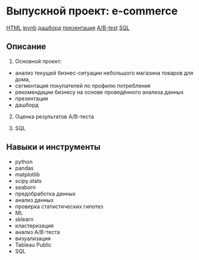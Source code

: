 # Выпускной проект: e-commerce
[HTML](https://github.com/Malakhova-Natalya/Portfolio/blob/main/final_project/final_project.html "html") [ipynb](https://github.com/Malakhova-Natalya/Portfolio/blob/main/final_project/final_project.ipynb "ipynb") [дашборд](https://public.tableau.com/app/profile/natalya.malakhova/viz/_16818429851800/Dashboard1#1 "дашборд") [презентация](https://github.com/Malakhova-Natalya/Portfolio/blob/main/final_project/E-commerce.pdf "презентация") [A/B-test](https://github.com/Malakhova-Natalya/Portfolio/blob/main/final_project/final_project_ab.ipynb "A/B-test") [SQL](https://github.com/Malakhova-Natalya/Portfolio/blob/main/final_project/final_project_sql.ipynb "SQL")
## Описание	
1. Основной проект: 
- анализ текущей бизнес-ситуации небольшого магазина товаров для дома, 
- сегментация покупателей по профилю потребления  
- рекомендации бизнесу на основе проведённого анализа данных 
- презентация 
- дашборд 

2. Оценка результатов А/В-теста 

3. SQL

## Навыки и инструменты
- python 
- pandas 
- matplotlib
- scipy.stats
- seaborn
- предобработка данных 
- анализ данных
- проверка статистических гипотез
- ML
- sklearn
- кластеризация
- анализ A/B-теста
- визуализация
- Tableau Public
- SQL


